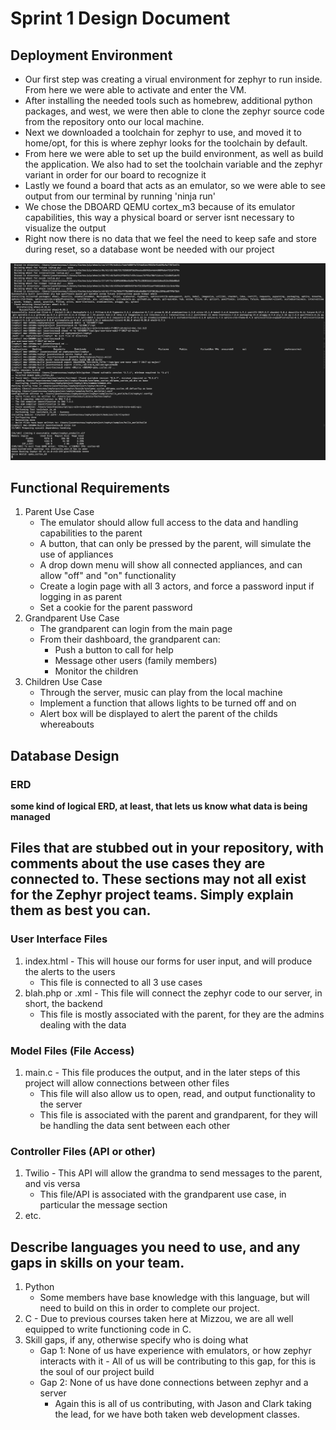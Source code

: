 # Sprint 1 Design Document 

## Deployment Environment

- Our first step was creating a virual environment for zephyr to run inside. From here we were able to activate and enter the VM. 
- After installing the needed tools such as homebrew, additional python packages, and west, we were then able to clone the zephyr source code from the repository onto our local machine.
- Next we downloaded a toolchain for zephyr to use, and moved it to home/opt, for this is where zephyr looks for the toolchain by default.
- From here we were able to set up the build environment, as well as build the application. We also had to set the toolchain variable and the zephyr variant in order for our board to recognize it
- Lastly we found a board that acts as an emulator, so we were able to see output from our terminal by running 'ninja run'
- We chose the DBOARD QEMU cortex_m3 because of its emulator capabilities, this way a physical board or server isnt necessary to visualize the output  
- Right now there is no data that we feel the need to keep safe and store during reset, so a database wont be needed with our project

![Running Evironment](helloRun.png)

## Functional Requirements

1. Parent Use Case
	- The emulator should allow full access to the data and handling capabilities to the parent
	- A button, that can only be pressed by the parent, will simulate the use of appliances
	- A drop down menu will show all connected appliances, and can allow "off" and "on" functionality
	- Create a login page with all 3 actors, and force a password input if logging in as parent
	- Set a cookie for the parent password
2. Grandparent Use Case		
	- The grandparent can login from the main page
	- From their dashboard, the grandparent can:
		- Push a button to call for help
		- Message other users (family members)
		- Monitor the children
3. Children Use Case
	- Through the server, music can play from the local machine
	- Implement a function that allows lights to be turned off and on
	- Alert box will be displayed to alert the parent of the childs whereabouts

## Database Design

### ERD

**some kind of logical ERD, at least, that lets us know what data is being managed**


 

## Files that are stubbed out in your repository, with comments about the use cases they are connected to. These sections may not all exist for the Zephyr project teams. Simply explain them as best you can. 

### User Interface Files

1. index.html - This will house our forms for user input, and will produce the alerts to the users
	- This file is connected to all 3 use cases
2. blah.php or .xml - This file will connect the zephyr code to our server, in short, the backend
	- This file is mostly associated with the parent, for they are the admins dealing with the data


### Model Files (File Access)

1. main.c - This file produces the output, and in the later steps of this project will allow connections between other files
	- This file will also allow us to open, read, and output functionality to the server
	- This file is associated with the parent and grandparent, for they will be handling the data sent between each other


### Controller Files (API or other)

1. Twilio - This API will allow the grandma to send messages to the parent, and vis versa
	- This file/API is associated with the grandparent use case, in particular the message section
2. etc. 

## Describe languages you need to use, and any gaps in skills on your team. 

1. Python 
	- Some members have base knowledge with this language, but will need to build on this in order to complete our project.
2. C
    	- Due to previous courses taken here at Mizzou, we are all well equipped to write functioning code in C.
3. Skill gaps, if any, otherwise specify who is doing what
	- Gap 1: None of us have experience with emulators, or how zephyr interacts with it
    		- All of us will be contributing to this gap, for this is the soul of our project build
	- Gap 2: None of us have done connections between zephyr and a server
		- Again this is all of us contributing, with Jason and Clark taking the lead, for we have both taken web development classes. 
